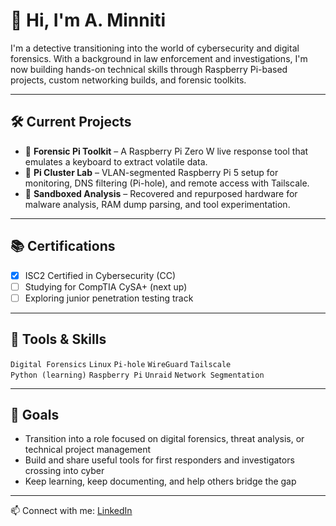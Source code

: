 # 👋 Hi, I'm A. Minniti

I'm a detective transitioning into the world of cybersecurity and digital forensics. With a background in law enforcement and investigations, I'm now building hands-on technical skills through Raspberry Pi-based projects, custom networking builds, and forensic toolkits.

---

## 🛠️ Current Projects

- 🔎 **Forensic Pi Toolkit** – A Raspberry Pi Zero W live response tool that emulates a keyboard to extract volatile data.
- 🧠 **Pi Cluster Lab** – VLAN-segmented Raspberry Pi 5 setup for monitoring, DNS filtering (Pi-hole), and remote access with Tailscale.
- 🧪 **Sandboxed Analysis** – Recovered and repurposed hardware for malware analysis, RAM dump parsing, and tool experimentation.

---

## 📚 Certifications

- [x] ISC2 Certified in Cybersecurity (CC)
- [ ] Studying for CompTIA CySA+ (next up)
- [ ] Exploring junior penetration testing track

---

## 🧰 Tools & Skills

`Digital Forensics` `Linux` `Pi-hole` `WireGuard` `Tailscale`  
`Python (learning)` `Raspberry Pi` `Unraid` `Network Segmentation`

---

## 🚀 Goals

- Transition into a role focused on digital forensics, threat analysis, or technical project management
- Build and share useful tools for first responders and investigators crossing into cyber
- Keep learning, keep documenting, and help others bridge the gap

---

📫 Connect with me: [LinkedIn](https://www.linkedin.com/in/adriano-minniti-297390346/)
